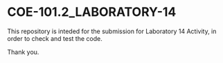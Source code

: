 # COE-101.2_LABORATORY-14
This repository is inteded for the submission for Laboratory 14 Activity, in order to check and test the code.

Thank you.
